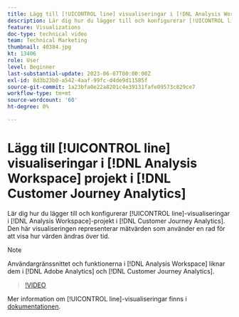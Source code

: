 ```yaml
---
title: Lägg till [!UICONTROL line] visualiseringar i [!DNL Analysis Workspace] projekt
description: Lär dig hur du lägger till och konfigurerar [!UICONTROL line]-visualiseringar till  [!DNL Analysis Workspace] projekt i [!DNL Customer Journey Analytics].
feature: Visualizations
doc-type: technical video
team: Technical Marketing
thumbnail: 40384.jpg
kt: 13406
role: User
level: Beginner
last-substantial-update: 2023-06-07T00:00:00Z
exl-id: 8d3b23b0-a542-4aaf-99fc-d4de9d11585f
source-git-commit: 1a23bfa0e22a8201c4e39131fafe09573c829ce7
workflow-type: tm+mt
source-wordcount: '60'
ht-degree: 0%

---
```


# Lägg till [!UICONTROL line] visualiseringar i [!DNL Analysis Workspace] projekt i [!DNL Customer Journey Analytics]

Lär dig hur du lägger till och konfigurerar [!UICONTROL line]-visualiseringar i [!DNL Analysis Workspace]-projekt i [!DNL Customer Journey Analytics]. Den här visualiseringen representerar mätvärden som använder en rad för att visa hur värden ändras över tid.

>[!NOTE]
>
>Användargränssnittet och funktionerna i [!DNL Analysis Workspace] liknar dem i [!DNL Adobe Analytics] och [!DNL Customer Journey Analytics].

>[!VIDEO](https://video.tv.adobe.com/v/40384/?quality=12&learn=on)

Mer information om [!UICONTROL line]-visualiseringar finns i [dokumentationen](https://experienceleague.adobe.com/docs/analytics-platform/using/cja-workspace/visualizations/line.html).
